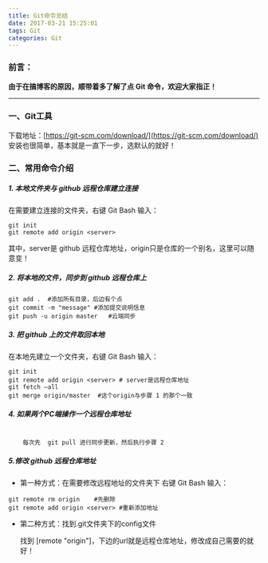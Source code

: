 ```yaml
---
title: Git命令总结
date: 2017-03-21 15:25:01
tags: Git
categories: Git
---
```


### 前言：     

**由于在搞博客的原因，顺带着多了解了点  Git 命令，欢迎大家指正！**      


---
<!--more-->

### 一、Git工具      

下载地址：[https://git-scm.com/download/](https://git-scm.com/download/)   
安装也很简单，基本就是一直下一步，选默认的就好！   

### 二、常用命令介绍     

##### 1. 本地文件夹与 github 远程仓库建立连接    

在需要建立连接的文件夹，右键 Git Bash 输入：

```
git init
git remote add origin <server>
```
其中，server是 github 远程仓库地址，origin只是仓库的一个别名，这里可以随意变！

##### 2. 将本地的文件，同步到 github 远程仓库上   


```
git add .  #添加所有目录，后边有个点
git commit -m "message" #添加提交说明信息
git push -u origin master   #云端同步
```
##### 3. 把 github 上的文件取回本地   

在本地先建立一个文件夹，右键 Git Bash 输入：

```
git init
git remote add origin <server> # server是远程仓库地址
git fetch –all
git merge origin/master  #这个origin与步骤 1 的那个一致
```

##### 4. 如果两个PC端操作一个远程仓库地址


```

	每次先  git pull 进行同步更新，然后执行步骤 2 
```

##### 5.修改 github 远程仓库地址    

- 第一种方式：在需要修改远程地址的文件夹下  右键 Git Bash 输入：   


```
git remote rm origin	#先删除
git remote add origin <server> #重新添加地址
```
- 第二种方式：找到.git文件夹下的config文件  

    找到 [remote "origin"]，下边的url就是远程仓库地址，修改成自己需要的就好！


